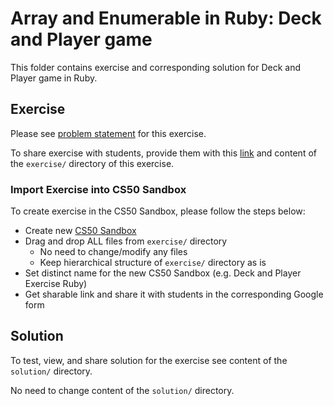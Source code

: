 # Array and Enumerable in Ruby: Deck and Player game
This folder contains exercise and corresponding solution for Deck and Player game in Ruby.

## Exercise
Please see [problem statement](https://docs.google.com/document/d/1ntqlNa-nY5eWrzi021HB5wpbmVzDgiH38cHAb-ygNAc/edit?usp=sharing)
for this exercise.

To share exercise with students, provide them with this [link](https://docs.google.com/document/d/1ntqlNa-nY5eWrzi021HB5wpbmVzDgiH38cHAb-ygNAc/edit?usp=sharing)
and content of the `exercise/` directory of this exercise.
### Import Exercise into CS50 Sandbox
To create exercise in the CS50 Sandbox, please follow the steps below:
* Create new [CS50 Sandbox](https://sandbox.cs50.io)
* Drag and drop ALL files from `exercise/` directory
  * No need to change/modify any files
  * Keep hierarchical structure of `exercise/` directory as is
* Set distinct name for the new CS50 Sandbox (e.g. Deck and Player Exercise Ruby)
* Get sharable link and share it with students in the corresponding Google form

## Solution
To test, view, and share solution for the exercise see content of the `solution/` directory.

No need to change content of the `solution/` directory.
